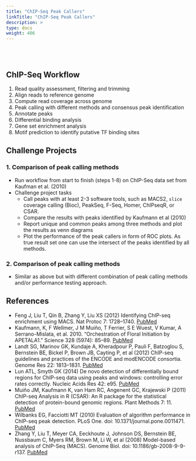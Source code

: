 ```yaml
---
title: "ChIP-Seq Peak Callers"
linkTitle: "ChIP-Seq Peak Callers"
description: >
type: docs
weight: 406
---
```


<br></br>

## ChIP-Seq Workflow  

1. Read quality assessment, filtering and trimming
2. Align reads to reference genome
3. Compute read coverage across genome
4. Peak calling with different methods and consensus peak identification
5. Annotate peaks
6. Differential binding analysis
7. Gene set enrichment analysis
8. Motif prediction to identify putative TF binding sites

## Challenge Projects

### 1. Comparison of peak calling methods

+ Run workflow from start to finish (steps 1-8) on ChIP-Seq data set from Kaufman et al. (2010)
+ Challenge project tasks
    + Call peaks with at least 2-3 software tools, such as MACS2, `slice` coverage calling (Bioc), PeakSeq, F-Seq, Homer, ChIPseqR, or CSAR.
	+ Compare the results with peaks identified by Kaufmann et al (2010)
	+ Report unique and common peaks among three methods and plot the results as venn diagrams
	+ Plot the performance of the peak callers in form of ROC plots. As true result set one can use the intersect of the peaks identified by all methods.

### 2. Comparison of peak calling methods

+ Similar as above but with different combination of peak calling methods and/or performance testing approach.

## References

+ Feng J, Liu T, Qin B, Zhang Y, Liu XS (2012) Identifying ChIP-seq enrichment using MACS. Nat Protoc 7: 1728–1740. [PubMed](https://pubmed.ncbi.nlm.nih.gov/22936215/)
+ Kaufmann, K, F Wellmer, J M Muiño, T Ferrier, S E Wuest, V Kumar, A Serrano-Mislata, et al. 2010. “Orchestration of Floral Initiation by APETALA1.” Science 328 (5974): 85–89. [PubMed](https://pubmed.ncbi.nlm.nih.gov/20360106/)
+ Landt SG, Marinov GK, Kundaje A, Kheradpour P, Pauli F, Batzoglou S, Bernstein BE, Bickel P, Brown JB, Cayting P, et al (2012) ChIP-seq guidelines and practices of the ENCODE and modENCODE consortia. Genome Res 22: 1813–1831. [PubMed](https://pubmed.ncbi.nlm.nih.gov/22955991/)
+ Lun ATL, Smyth GK (2014) De novo detection of differentially bound regions for ChIP-seq data using peaks and windows: controlling error rates correctly. Nucleic Acids Res 42: e95. [PubMed](https://pubmed.ncbi.nlm.nih.gov/24852250/)
+ Muiño JM, Kaufmann K, van Ham RC, Angenent GC, Krajewski P (2011) ChIP-seq Analysis in R (CSAR): An R package for the statistical detection of protein-bound genomic regions. Plant Methods 7: 11. [PubMed](https://pubmed.ncbi.nlm.nih.gov/21554688/)
+ Wilbanks EG, Facciotti MT (2010) Evaluation of algorithm performance in ChIP-seq peak detection. PLoS One. doi: 10.1371/journal.pone.0011471. [PubMed](https://pubmed.ncbi.nlm.nih.gov/20628599/)
+ Zhang Y, Liu T, Meyer CA, Eeckhoute J, Johnson DS, Bernstein BE, Nussbaum C, Myers RM, Brown M, Li W, et al (2008) Model-based analysis of ChIP-Seq (MACS). Genome Biol. doi: 10.1186/gb-2008-9-9-r137. [PubMed](https://pubmed.ncbi.nlm.nih.gov/18798982/)





